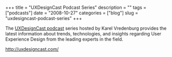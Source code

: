 +++
title = "UXDesignCast Podcast Series"
description = ""
tags = ["podcasts"]
date = "2008-10-27"
categories = ["blog"]
slug = "uxdesigncast-podcast-series"
+++



<p>The <a href="http://uxdesigncast.com/">UXDesignCast podcast</a> series hosted by Karel Vredenburg provides the latest information about trends, technologies, and insights regarding User Experience Design from the leading experts in the field.</p>
    
  <a href="http://uxdesigncast.com/">http://uxdesigncast.com/</a>
